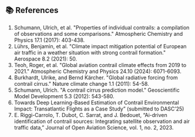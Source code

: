 ## 📚 References

1. Schumann, Ulrich, et al. "Properties of individual contrails: a compilation of observations and some comparisons." Atmospheric Chemistry and Physics 17.1 (2017): 403-438.
2. Lührs, Benjamin, et al. "Climate impact mitigation potential of European air traffic in a weather situation with strong contrail formation." Aerospace 8.2 (2021): 50.
4. Teoh, Roger, et al. "Global aviation contrail climate effects from 2019 to 2021." Atmospheric Chemistry and Physics 24.10 (2024): 6071-6093.
5. Burkhardt, Ulrike, and Bernd Kärcher. "Global radiative forcing from contrail cirrus." Nature climate change 1.1 (2011): 54-58.
6. Schumann, Ulrich. "A contrail cirrus prediction model." Geoscientific Model Development 5.3 (2012): 543-580.
7. Towards Deep Learning-Based Estimation of Contrail Environmental Impact: Transatlantic Flights as a Case Study” (submitted to DASC’25)
8. E. Riggi-Carrolo, T. Dubot, C. Sarrat, and J. Bedouet, “Ai-driven identification of contrail sources: Integrating satellite observation and air traffic data,” Journal of Open Aviation Science, vol. 1, no. 2, 2023.




